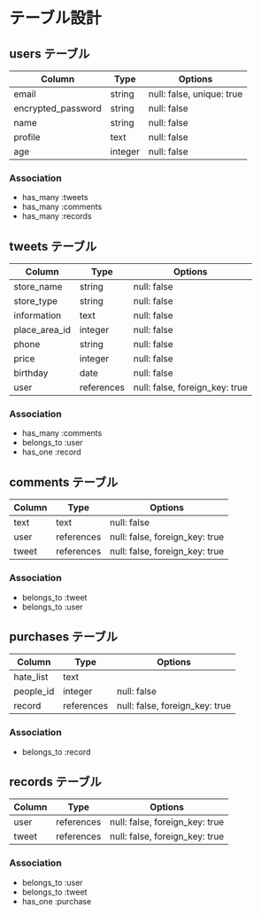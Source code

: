 # テーブル設計

## users テーブル

| Column   | Type   | Options     |
| -------- | ------ | ----------- |
| email | string | null: false, unique: true |
| encrypted_password | string | null: false |
| name | string | null: false |
| profile  | text | null: false |
| age | integer | null: false |

### Association

- has_many :tweets
- has_many :comments
- has_many :records


## tweets テーブル

| Column   | Type     | Options                       |
| ------   | ------   | -----------                   |
| store_name | string | null: false |
| store_type | string | null: false |
| information | text | null: false |
| place_area_id | integer | null: false |
| phone | string | null: false |
| price | integer | null: false |
| birthday | date | null: false |
| user |references| null: false, foreign_key: true|

### Association

- has_many :comments
- belongs_to :user
- has_one :record


## comments テーブル

| Column   | Type       | Options                        |
| -------  | ---------- | ------------------------------ |
| text     | text       | null: false                   |
| user     | references | null: false, foreign_key: true |
| tweet | references | null: false, foreign_key: true |

### Association

- belongs_to :tweet
- belongs_to :user


## purchases テーブル

| Column                  | Type       | Options                        |
| ------ | ---------- | ------------------------------ |
| hate_list | text | |
| people_id | integer | null: false |
| record | references | null: false, foreign_key: true |

### Association

- belongs_to :record


## records テーブル

| Column | Type | Options                        |
| ------ | ---------- | ------------------------------ |
| user | references | null: false, foreign_key: true |
| tweet | references | null: false, foreign_key: true |

### Association

- belongs_to :user
- belongs_to :tweet
- has_one :purchase